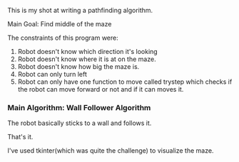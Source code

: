 This is my shot at writing a pathfinding algorithm.

Main Goal:
Find middle of the maze

The constraints of this program were:
1. Robot doesn't know which direction it's looking
2. Robot doesn't know where it is at on the maze.
3. Robot doesn't know how big the maze is.
4. Robot can only turn left
5. Robot can only have one function to move called trystep which checks if the robot can move forward or not and if it can moves it.


### Main Algorithm: Wall Follower Algorithm

The robot basically sticks to a wall and follows it.

That's it.

I've used tkinter(which was quite the challenge) to visualize the maze.
